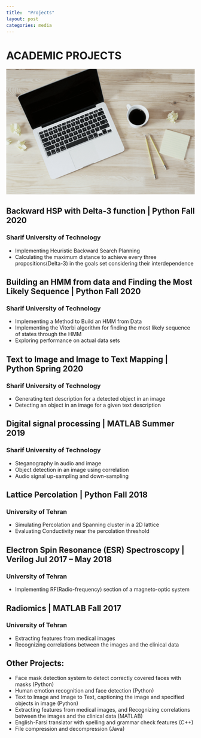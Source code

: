 ```yaml
---
title:  "Projects"
layout: post
categories: media
---
```


# ACADEMIC PROJECTS
![academic projects](AcademicProject.webp)

## Backward HSP with Delta-3 function | Python Fall 2020
### Sharif University of Technology
- Implementing Heuristic Backward Search Planning
- Calculating the maximum distance to achieve every three propositions(Delta-3) in the goals set considering their interdependence

## Building an HMM from data and Finding the Most Likely Sequence | Python Fall 2020
### Sharif University of Technology
- Implementing a Method to Build an HMM from Data
- Implementing the Viterbi algorithm for finding the most likely sequence of states through the HMM
- Exploring performance on actual data sets

## Text to Image and Image to Text Mapping | Python Spring 2020
### Sharif University of Technology
- Generating text description for a detected object in an image
- Detecting an object in an image for a given text description

## Digital signal processing | MATLAB Summer 2019
### Sharif University of Technology
- Steganography in audio and image
- Object detection in an image using correlation
- Audio signal up-sampling and down-sampling

## Lattice Percolation | Python Fall 2018
### University of Tehran
- Simulating Percolation and Spanning cluster in a 2D lattice
- Evaluating Conductivity near the percolation threshold

## Electron Spin Resonance (ESR) Spectroscopy | Verilog Jul 2017 – May 2018
### University of Tehran
- Implementing RF(Radio-frequency) section of a magneto-optic system

## Radiomics | MATLAB Fall 2017
### University of Tehran
- Extracting features from medical images
- Recognizing correlations between the images and the clinical data

## Other Projects:
- Face mask detection system to detect correctly covered faces with masks (Python)
- Human emotion recognition and face detection (Python)
- Text to Image and Image to Text, captioning the image and specified objects in image (Python)
- Extracting features from medical images, and Recognizing correlations between the images and the clinical data (MATLAB)
- English-Farsi translator with spelling and grammar check features (C++)
- File compression and decompression (Java)

